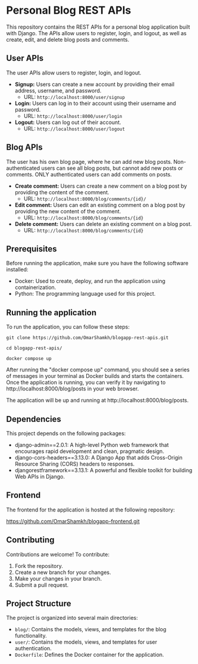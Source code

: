 # Personal Blog REST APIs

This repository contains the REST APIs for a personal blog application built with Django. The APIs allow users to register, login, and logout, as well as create, edit, and delete blog posts and comments.

## User APIs

The user APIs allow users to register, login, and logout.

* **Signup:** Users can create a new account by providing their email address, username, and password.
    * URL: `http://localhost:8000/user/signup`
* **Login:** Users can log in to their account using their username and password.
    * URL: `http://localhost:8000/user/login`
* **Logout:** Users can log out of their account.
    * URL: `http://localhost:8000/user/logout`

## Blog APIs
The user has his own blog page, where he can add new blog posts.
Non-authenticated users can see all blog posts, but cannot add new posts or comments.
ONLY authenticated users can add comments on posts.

* **Create comment:** Users can create a new comment on a blog post by providing the content of the comment.
    * URL: `http://localhost:8000/blog/comments/{id}/`
* **Edit comment:** Users can edit an existing comment on a blog post by providing the new content of the comment.
    * URL: `http://localhost:8000/blog/comments/{id}`
* **Delete comment:** Users can delete an existing comment on a blog post.
    * URL: `http://localhost:8000/blog/comments/{id}`

## Prerequisites

Before running the application, make sure you have the following software installed:

* Docker: Used to create, deploy, and run the application using containerization.
* Python: The programming language used for this project.

## Running the application

To run the application, you can follow these steps:

```
git clone https://github.com/OmarShamkh/blogapp-rest-apis.git
```
```
cd blogapp-rest-apis/
```
```
docker compose up
```

After running the "docker compose up" command, you should see a series of messages in your terminal as Docker builds and starts the containers. Once the application is running, you can verify it by navigating to http://localhost:8000/blog/posts in your web browser.

The application will be up and running at http://localhost:8000/blog/posts.

## Dependencies

This project depends on the following packages:

* django-admin==2.0.1: A high-level Python web framework that encourages rapid development and clean, pragmatic design.
* django-cors-headers==3.13.0: A Django App that adds Cross-Origin Resource Sharing (CORS) headers to responses.
* djangorestframework==3.13.1: A powerful and flexible toolkit for building Web APIs in Django.

## Frontend

The frontend for the application is hosted at the following repository:

https://github.com/OmarShamkh/blogapp-frontend.git

## Contributing

Contributions are welcome! To contribute:

1. Fork the repository.
2. Create a new branch for your changes.
3. Make your changes in your branch.
4. Submit a pull request.


## Project Structure

The project is organized into several main directories:

* `blog/`: Contains the models, views, and templates for the blog functionality.
* `user/`: Contains the models, views, and templates for user authentication.
* `Dockerfile`: Defines the Docker container for the application.


